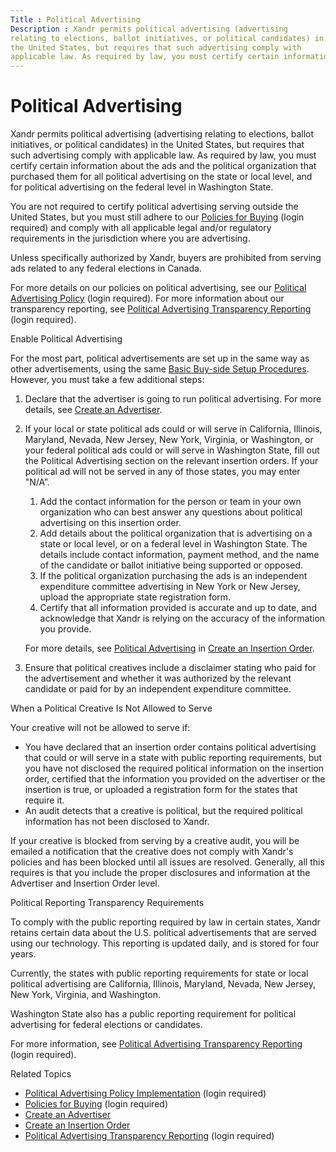 ```yaml
---
Title : Political Advertising
Description : Xandr permits political advertising (advertising
relating to elections, ballot initiatives, or political candidates) in
the United States, but requires that such advertising comply with
applicable law. As required by law, you must certify certain information
---
```



# Political Advertising



Xandr permits political advertising (advertising
relating to elections, ballot initiatives, or political candidates) in
the United States, but requires that such advertising comply with
applicable law. As required by law, you must certify certain information
about the ads and the political organization that purchased them for all
political advertising on the state or local level, and for political
advertising on the federal level in Washington
State.

You are not required to certify political advertising serving outside
the United States, but you must still adhere to our
<a href="https://wiki.xandr.com/display/policies/Policies+for+Buying"
class="xref" target="_blank">Policies for Buying</a> (login required)
and comply with all applicable legal and/or regulatory requirements in
the jurisdiction where you are advertising.

Unless specifically authorized by Xandr,
buyers are prohibited from serving ads related
to any federal elections in Canada.

For more details on our policies on political advertising, see our
<a href="https://wiki.xandr.com/display/policies/Policies+for+Buying"
class="xref" target="_blank">Political Advertising Policy</a> (login
required). For more information about our transparency reporting, see <a
href="https://wiki.xandr.com/display/policies/Political+Advertising+Transparency+Reporting"
class="xref" target="_blank">Political Advertising Transparency
Reporting</a> (login required).

Enable Political Advertising

For the most part, political advertisements are set up in the same way
as other advertisements, using the same
<a href="basic-buy-side-setup-procedures.md" class="xref">Basic
Buy-side Setup Procedures</a>. However, you must take a few additional
steps:

1.  Declare that the advertiser is going to run political advertising.
    For more details, see
    <a href="create-an-advertiser.md" class="xref">Create an
    Advertiser</a>.

2.  If your local or state political ads could or will serve in
    California, Illinois, Maryland, Nevada, New Jersey,
    New York, Virginia, or Washington, or your federal political
    ads could or will serve in Washington State,
    fill out the Political Advertising
    section on the relevant insertion orders. If your political ad will
    not be served in any of those states, you may enter "N/A”.

    1.  Add the contact information for the person or team in your own
        organization who can best answer any questions about political
        advertising on this insertion order.
    2.  Add details about the political organization that is advertising
        on a state or local level, or on a federal level in
        Washington State. The details include
        contact information, payment method, and the name of the
        candidate or ballot initiative being supported or opposed.
    3.  If the political organization purchasing the ads is an
        independent expenditure committee advertising in
        New York or New Jersey, upload the
        appropriate state registration form.
    4.  Certify that all information provided is accurate and up to
        date, and acknowledge that Xandr is
        relying on the accuracy of the information you provide.

    For more details, see
    <a href="create-an-insertion-order.md#ID-000017f7__ID-000018bb"
    class="xref">Political Advertising</a> in
    <a href="create-an-insertion-order.md" class="xref">Create an
    Insertion Order</a>.

3.  Ensure that political creatives include a disclaimer stating who
    paid for the advertisement and whether it was authorized by the
    relevant candidate or paid for by an independent expenditure
    committee.

When a Political Creative Is Not Allowed to Serve

Your creative will not be allowed to serve if:

- You have declared that an insertion order contains political
  advertising that could or will serve in a state with public reporting
  requirements, but you have not disclosed the required political
  information on the insertion order, certified that the information you
  provided on the advertiser or the insertion is true, or uploaded a
  registration form for the states that require it.
- An audit detects that a creative is political, but the required
  political information has not been disclosed to
  Xandr.

If your creative is blocked from serving by a
creative audit, you will be emailed a
notification that the creative does not comply with
Xandr's policies and has been blocked until all
issues are resolved. Generally, all this requires is that
you include the proper disclosures and
information at the Advertiser and Insertion Order level.

Political Reporting Transparency Requirements

To comply with the public reporting required by law in certain states,
Xandr retains certain data about the U.S.
political advertisements that are served using our technology. This
reporting is updated daily, and is stored for four years.

Currently, the states with public reporting requirements for state or
local political advertising are California, Illinois,
Maryland, Nevada, New Jersey, New York, Virginia, and Washington.

Washington State also has a public reporting
requirement for political advertising for federal elections or
candidates.

For more information, see <a
href="https://wiki.xandr.com/display/policies/Political+Advertising+Transparency+Reporting"
class="xref" target="_blank">Political Advertising Transparency
Reporting</a> (login required).

Related Topics

- <a
  href="https://wiki.xandr.com/display/policies/Political+Advertising+Policy+Implementation"
  class="xref" target="_blank">Political Advertising Policy
  Implementation</a> (login required)
- <a href="https://wiki.xandr.com/display/policies/Policies+for+Buying"
  class="xref" target="_blank">Policies for Buying</a> (login required)
- <a href="create-an-advertiser.md" class="xref">Create an
  Advertiser</a>
- <a href="create-an-insertion-order.md" class="xref">Create an
  Insertion Order</a>
- <a
  href="https://wiki.xandr.com/display/policies/Political+Advertising+Transparency+Reporting"
  class="xref" target="_blank">Political Advertising Transparency
  Reporting</a> (login required)




